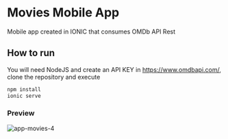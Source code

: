 # Movies Mobile App

Mobile app created in IONIC that consumes OMDb API Rest

## How to run

You will need NodeJS and create an API KEY in https://www.omdbapi.com/, clone the repository and execute

```bash
npm install
ionic serve
```
### Preview

![app-movies-4](https://github.com/user-attachments/assets/024497e7-fa72-4dbb-b110-515f58139726)
